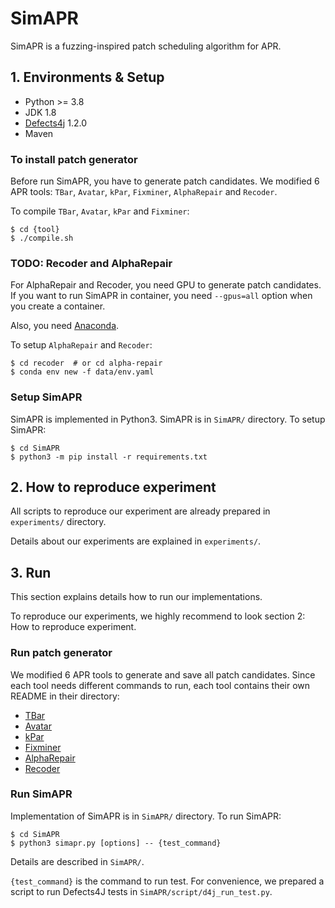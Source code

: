 # SimAPR

SimAPR is a fuzzing-inspired patch scheduling algorithm for APR.

## 1. Environments & Setup

- Python >= 3.8
- JDK 1.8
- [Defects4j](https://github.com/rjust/defects4j) 1.2.0
- Maven

### To install patch generator
Before run SimAPR, you have to generate patch candidates. We modified 6 APR tools: ```TBar```, ```Avatar```, ```kPar```, ```Fixminer```, ```AlphaRepair``` and ```Recoder```.

To compile ```TBar```, ```Avatar```, ```kPar``` and ```Fixminer```:
```
$ cd {tool}
$ ./compile.sh
```

### TODO: Recoder and AlphaRepair
For AlphaRepair and Recoder, you need GPU to generate patch candidates.
If you want to run SimAPR in container, you need `--gpus=all` option when you create a container.

Also, you need [Anaconda](https://www.anaconda.com/).

To setup ```AlphaRepair``` and ```Recoder```:
```
$ cd recoder  # or cd alpha-repair
$ conda env new -f data/env.yaml
```

### Setup SimAPR
SimAPR is implemented in Python3. SimAPR is in ```SimAPR/``` directory. To setup SimAPR:
```
$ cd SimAPR
$ python3 -m pip install -r requirements.txt
```

## 2. How to reproduce experiment
All scripts to reproduce our experiment are already prepared in ```experiments/``` directory.

Details about our experiments are explained in ```experiments/```.

## 3. Run
This section explains details how to run our implementations.

To reproduce our experiments, we highly recommend to look section 2: How to reproduce experiment.

### Run patch generator
We modified 6 APR tools to generate and save all patch candidates.
Since each tool needs different commands to run, each tool contains their own README in their directory:
- [TBar](https://github.com/CasinoRepair/SimAPR/tree/main/TBar)
- [Avatar](https://github.com/CasinoRepair/SimAPR/tree/main/AVATAR)
- [kPar](https://github.com/CasinoRepair/SimAPR/tree/main/kPar)
- [Fixminer](https://github.com/CasinoRepair/SimAPR/tree/main/Fixminer)
- [AlphaRepair](https://github.com/CasinoRepair/SimAPR/tree/main/alpha-repair)
- [Recoder](https://github.com/CasinoRepair/SimAPR/tree/main/recoder)

### Run SimAPR
Implementation of SimAPR is in ```SimAPR/``` directory.
To run SimAPR:
```
$ cd SimAPR
$ python3 simapr.py [options] -- {test_command}
```
Details are described in ```SimAPR/```.

```{test_command}``` is the command to run test. For convenience, we prepared a script to run Defects4J tests in ```SimAPR/script/d4j_run_test.py```.